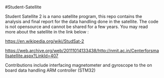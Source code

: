 #Student-Satellite

Student Satellite 2 is a nano satellite program, this repo contains the analysis and final report for the data handling done in the satellite.
The code is not opensource and cannot be shared for a few years. 
You may read more about the satellite in the link below :

https://en.wikipedia.org/wiki/StudSat-2

https://web.archive.org/web/20111014133438/http://nmit.ac.in/Centerforsmallsatellite.aspx?LinkId=407

Contributions include interfacing magnetometer and gyroscope to the on board data handling ARM controller (STM32)
